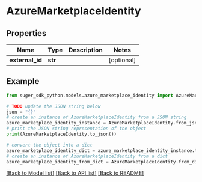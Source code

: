 # AzureMarketplaceIdentity


## Properties

Name | Type | Description | Notes
------------ | ------------- | ------------- | -------------
**external_id** | **str** |  | [optional] 

## Example

```python
from suger_sdk_python.models.azure_marketplace_identity import AzureMarketplaceIdentity

# TODO update the JSON string below
json = "{}"
# create an instance of AzureMarketplaceIdentity from a JSON string
azure_marketplace_identity_instance = AzureMarketplaceIdentity.from_json(json)
# print the JSON string representation of the object
print(AzureMarketplaceIdentity.to_json())

# convert the object into a dict
azure_marketplace_identity_dict = azure_marketplace_identity_instance.to_dict()
# create an instance of AzureMarketplaceIdentity from a dict
azure_marketplace_identity_from_dict = AzureMarketplaceIdentity.from_dict(azure_marketplace_identity_dict)
```
[[Back to Model list]](../README.md#documentation-for-models) [[Back to API list]](../README.md#documentation-for-api-endpoints) [[Back to README]](../README.md)


